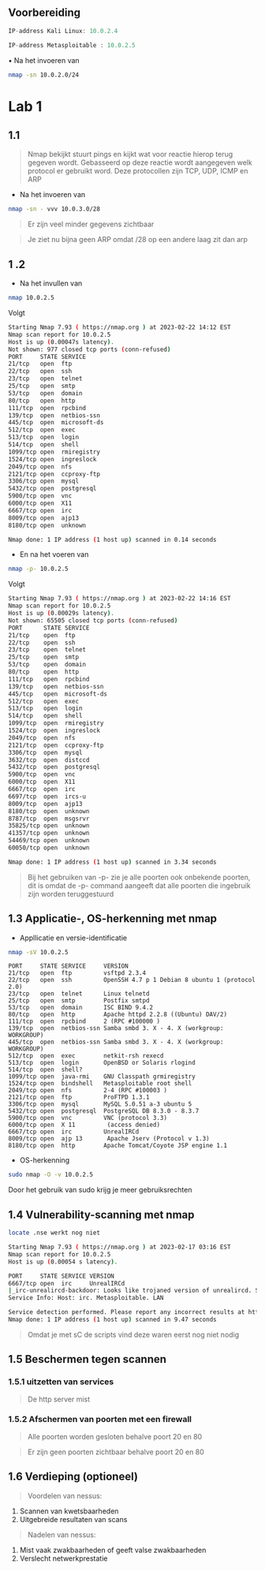 ```toc
```

## Voorbereiding
```java
IP-address Kali Linux: 10.0.2.4
```

```java
IP-address Metasploitable : 10.0.2.5
```

• Na het invoeren van
```bash
nmap -sn 10.0.2.0/24
```
# Lab 1
## 1.1
> Nmap bekijkt stuurt pings en kijkt wat voor reactie hierop terug gegeven wordt. Gebasseerd op deze reactie wordt aangegeven welk protocol er gebruikt word. Deze protocollen zijn TCP, UDP, ICMP en ARP

- Na het invoeren van
```bash
nmap -sn - vvv 10.0.3.0/28
```

>Er zijn veel minder gegevens zichtbaar

>Je ziet nu bijna geen ARP omdat /28 op een andere laag zit dan arp

## 1 .2
- Na het invullen van
```bash
nmap 10.0.2.5
```
Volgt
```bash
Starting Nmap 7.93 ( https://nmap.org ) at 2023-02-22 14:12 EST
Nmap scan report for 10.0.2.5
Host is up (0.00047s latency).
Not shown: 977 closed tcp ports (conn-refused)
PORT     STATE SERVICE
21/tcp   open  ftp
22/tcp   open  ssh
23/tcp   open  telnet
25/tcp   open  smtp
53/tcp   open  domain
80/tcp   open  http
111/tcp  open  rpcbind
139/tcp  open  netbios-ssn
445/tcp  open  microsoft-ds
512/tcp  open  exec
513/tcp  open  login
514/tcp  open  shell
1099/tcp open  rmiregistry
1524/tcp open  ingreslock
2049/tcp open  nfs
2121/tcp open  ccproxy-ftp
3306/tcp open  mysql
5432/tcp open  postgresql
5900/tcp open  vnc
6000/tcp open  X11
6667/tcp open  irc
8009/tcp open  ajp13
8180/tcp open  unknown

Nmap done: 1 IP address (1 host up) scanned in 0.14 seconds
```

- En na het voeren van
```bash
nmap -p- 10.0.2.5
```
Volgt 
```bash
Starting Nmap 7.93 ( https://nmap.org ) at 2023-02-22 14:16 EST
Nmap scan report for 10.0.2.5
Host is up (0.00029s latency).
Not shown: 65505 closed tcp ports (conn-refused)
PORT      STATE SERVICE
21/tcp    open  ftp
22/tcp    open  ssh
23/tcp    open  telnet
25/tcp    open  smtp
53/tcp    open  domain
80/tcp    open  http
111/tcp   open  rpcbind
139/tcp   open  netbios-ssn
445/tcp   open  microsoft-ds
512/tcp   open  exec
513/tcp   open  login
514/tcp   open  shell
1099/tcp  open  rmiregistry
1524/tcp  open  ingreslock
2049/tcp  open  nfs
2121/tcp  open  ccproxy-ftp
3306/tcp  open  mysql
3632/tcp  open  distccd
5432/tcp  open  postgresql
5900/tcp  open  vnc
6000/tcp  open  X11
6667/tcp  open  irc
6697/tcp  open  ircs-u
8009/tcp  open  ajp13
8180/tcp  open  unknown
8787/tcp  open  msgsrvr
35825/tcp open  unknown
41357/tcp open  unknown
54469/tcp open  unknown
60050/tcp open  unknown

Nmap done: 1 IP address (1 host up) scanned in 3.34 seconds
```

> Bij het gebruiken van -p- zie je alle poorten ook onbekende poorten, dit is omdat de -p- command aangeeft dat alle poorten die ingebruik zijn worden teruggestuurd

## 1.3 Applicatie-, OS-herkenning met nmap
- Appllicatie en versie-identificatie
```bash
nmap -sV 10.0.2.5
```
```
PORT     STATE SERVICE     VERSION
21/tcp   open  ftp         vsftpd 2.3.4
22/tcp   open  ssh         OpenSSH 4.7 p 1 Debian 8 ubuntu 1 (protocol 2.0)
23/tcp   open  telnet      Linux telnetd
25/tcp   open  smtp        Postfix smtpd
53/tcp   open  domain      ISC BIND 9.4.2
80/tcp   open  http        Apache httpd 2.2.8 ((Ubuntu) DAV/2)
111/tcp  open  rpcbind     2 (RPC #100000 )
139/tcp  open  netbios-ssn Samba smbd 3. X - 4. X (workgroup: WORKGROUP)
445/tcp  open  netbios-ssn Samba smbd 3. X - 4. X (workgroup: WORKGROUP)
512/tcp  open  exec        netkit-rsh rexecd
513/tcp  open  login       OpenBSD or Solaris rlogind
514/tcp  open  shell?
1099/tcp open  java-rmi    GNU Classpath grmiregistry
1524/tcp open  bindshell   Metasploitable root shell
2049/tcp open  nfs         2-4 (RPC #100003 )
2121/tcp open  ftp         ProFTPD 1.3.1
3306/tcp open  mysql       MySQL 5.0.51 a-3 ubuntu 5
5432/tcp open  postgresql  PostgreSQL DB 8.3.0 - 8.3.7
5900/tcp open  vnc         VNC (protocol 3.3)
6000/tcp open  X 11         (access denied)
6667/tcp open  irc         UnrealIRCd
8009/tcp open  ajp 13       Apache Jserv (Protocol v 1.3)
8180/tcp open  http        Apache Tomcat/Coyote JSP engine 1.1
```

- OS-herkenning 
```bash
sudo nmap -O -v 10.0.2.5
```
Door het gebruik van sudo krijg je meer gebruiksrechten

## 1.4 Vulnerability-scanning met nmap
```bash
locate .nse werkt nog niet
```



```bash
Starting Nmap 7.93 ( https://nmap.org ) at 2023-02-17 03:16 EST
Nmap scan report for 10.0.2.5
Host is up (0.00054 s latency).

PORT     STATE SERVICE VERSION
6667/tcp open  irc     UnrealIRCd
|_irc-unrealircd-backdoor: Looks like trojaned version of unrealircd. See http://seclists.org/fulldisclosure/2010/Jun/277
Service Info: Host: irc. Metasploitable. LAN

Service detection performed. Please report any incorrect results at https://nmap.org/submit/ .
Nmap done: 1 IP address (1 host up) scanned in 9.47 seconds
```

> Omdat je met sC de scripts vind deze waren eerst nog niet nodig

## 1.5 Beschermen tegen scannen
### 1.5.1 uitzetten van services

> De http server mist

### 1.5.2 Afschermen van poorten met een firewall

> Alle poorten worden gesloten behalve poort 20 en 80

>  Er zijn geen poorten zichtbaar behalve poort 20 en 80

## 1.6 Verdieping (optioneel)

>Voordelen van nessus:
1. Scannen van kwetsbaarheden
2. Uitgebreide resultaten van scans
> Nadelen van nessus:
1. Mist vaak zwakbaarheden of geeft valse zwakbaarheden 
2. Verslecht netwerkprestatie


